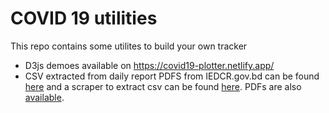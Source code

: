 # COVID 19 utilities

This repo contains some utilites to build your own tracker

- D3js demoes available on https://covid19-plotter.netlify.app/
- CSV extracted from daily report PDFS from IEDCR.gov.bd can be found [here](https://github.com/desertSniper87/covidTracker/tree/master/bnDailyTracker/latest) and a scraper to extract csv can be found [here](https://github.com/desertSniper87/covidTracker/tree/master/bnDailyTracker/iedecr_scrpr/). PDFs are also [available](https://github.com/desertSniper87/covidTracker/tree/master/bnDailyTracker/iedecr_scrpr/april).
